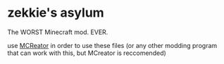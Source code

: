 # zekkie's asylum

The WORST Minecraft mod. EVER.

use [MCReator](https://mcreator.net/) in order to use these files (or any other modding program that can work with this, but MCreator is reccomended)

